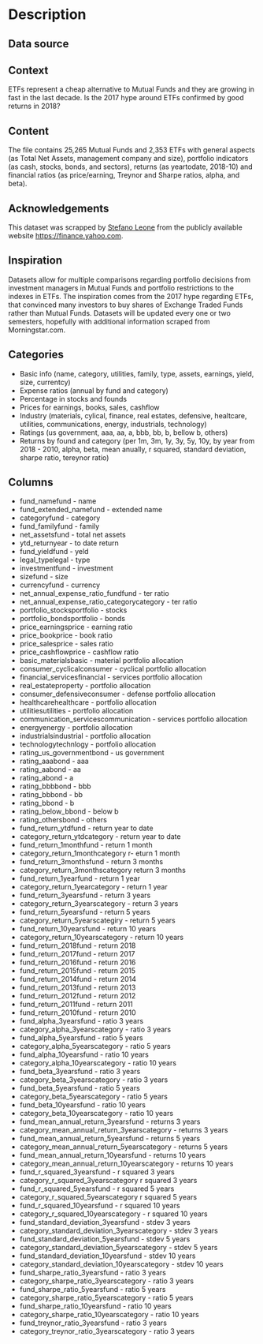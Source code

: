 # Description
## Data source


## Context
ETFs represent a cheap alternative to Mutual Funds and they are growing in fast in the last decade.
Is the 2017 hype around ETFs confirmed by good returns in 2018?

## Content
The file contains 25,265 Mutual Funds and 2,353 ETFs with general aspects (as Total Net Assets, management company and size), portfolio indicators (as cash, stocks, bonds, and sectors), returns (as yeartodate, 2018-10) and financial ratios (as price/earning, Treynor and Sharpe ratios, alpha, and beta).

## Acknowledgements
This dataset was scrapped by [Stefano Leone](https://www.kaggle.com/kerneler/starter-mutual-funds-and-etfs-50b33855-2) from the publicly available website https://finance.yahoo.com.

## Inspiration
Datasets allow for multiple comparisons regarding portfolio decisions from investment managers in Mutual Funds and portfolio restrictions to the indexes in ETFs.
The inspiration comes from the 2017 hype regarding ETFs, that convinced many investors to buy shares of Exchange Traded Funds rather than Mutual Funds.
Datasets will be updated every one or two semesters, hopefully with additional information scraped from Morningstar.com.

## Categories
- Basic info (name, category, utilities, family, type, assets, earnings, yield, size, currentcy)
- Expense ratios (annual by fund and category)
- Percentage in stocks and founds
- Prices for earnings, books, sales, cashflow
- Industry (materials, cylical, finance, real estates, defensive, healtcare, utilities, communications, energy, industrials, technology)
- Ratings (us government, aaa, aa, a, bbb, bb, b, bellow b, others)
- Returns by found and category (per 1m, 3m, 1y, 3y, 5y, 10y, by year from 2018 - 2010, alpha, beta, mean anually, r squared, standard deviation, sharpe ratio, tereynor ratio)

## Columns
- fund_namefund - name
- fund_extended_namefund - extended name
- categoryfund - category
- fund_familyfund - family
- net_assetsfund - total net assets
- ytd_returnyear - to date return
- fund_yieldfund - yeld
- legal_typelegal - type
- investmentfund - investment
- sizefund - size
- currencyfund - currency
- net_annual_expense_ratio_fundfund - ter ratio
- net_annual_expense_ratio_categorycategory - ter ratio
- portfolio_stocksportfolio - stocks
- portfolio_bondsportfolio - bonds
- price_earningsprice - earning ratio
- price_bookprice - book ratio
- price_salesprice - sales ratio
- price_cashflowprice - cashflow ratio
- basic_materialsbasic - material portfolio allocation
- consumer_cyclicalconsumer - cyclical portfolio allocation
- financial_servicesfinancial - services portfolio allocation
- real_estateproperty - portfolio allocation
- consumer_defensiveconsumer - defense portfolio allocation
- healthcarehealthcare - portfolio allocation
- utilitiesutilities - portfolio allocation
- communication_servicescommunication - services portfolio allocation
- energyenergy - portfolio allocation
- industrialsindustrial - portfolio allocation
- technologytechnlogy - portfolio allocation
- rating_us_governmentbond - us government
- rating_aaabond - aaa
- rating_aabond - aa
- rating_abond - a
- rating_bbbbond - bbb
- rating_bbbond - bb
- rating_bbond - b
- rating_below_bbond - below b
- rating_othersbond - others
- fund_return_ytdfund - return year to date
- category_return_ytdcategory - return year to date
- fund_return_1monthfund - return 1 month
- category_return_1monthcategory r- eturn 1 month
- fund_return_3monthsfund - return 3 months
- category_return_3monthscategory return 3 months
- fund_return_1yearfund - return 1 year
- category_return_1yearcategory - return 1 year
- fund_return_3yearsfund - return 3 years
- category_return_3yearscategory - return 3 years
- fund_return_5yearsfund - return 5 years
- category_return_5yearscategiry - return 5 years
- fund_return_10yearsfund - return 10 years
- category_return_10yearscategory - return 10 years
- fund_return_2018fund - return 2018
- fund_return_2017fund - return 2017
- fund_return_2016fund - return 2016
- fund_return_2015fund - return 2015
- fund_return_2014fund - return 2014
- fund_return_2013fund - return 2013
- fund_return_2012fund - return 2012
- fund_return_2011fund - return 2011
- fund_return_2010fund - return 2010
- fund_alpha_3yearsfund - ratio 3 years
- category_alpha_3yearscategory - ratio 3 years
- fund_alpha_5yearsfund - ratio 5 years
- category_alpha_5yearscategory - ratio 5 years
- fund_alpha_10yearsfund - ratio 10 years
- category_alpha_10yearscategory - ratio 10 years
- fund_beta_3yearsfund - ratio 3 years
- category_beta_3yearscategory - ratio 3 years
- fund_beta_5yearsfund - ratio 5 years
- category_beta_5yearscategory - ratio 5 years
- fund_beta_10yearsfund - ratio 10 years
- category_beta_10yearscategory - ratio 10 years
- fund_mean_annual_return_3yearsfund - returns 3 years
- category_mean_annual_return_3yearscategory - returns 3 years
- fund_mean_annual_return_5yearsfund - returns 5 years
- category_mean_annual_return_5yearscategory - returns 5 years
- fund_mean_annual_return_10yearsfund - returns 10 years
- category_mean_annual_return_10yearscategory - returns 10 years
- fund_r_squared_3yearsfund - r squared 3 years
- category_r_squared_3yearscategory r squared 3 years
- fund_r_squared_5yearsfund - r squared 5 years
- category_r_squared_5yearscategory r squared 5 years
- fund_r_squared_10yearsfund - r squared 10 years
- category_r_squared_10yearscategory - r squared 10 years
- fund_standard_deviation_3yearsfund - stdev 3 years
- category_standard_deviation_3yearscategory - stdev 3 years
- fund_standard_deviation_5yearsfund - stdev 5 years
- category_standard_deviation_5yearscategory - stdev 5 years
- fund_standard_deviation_10yearsfund - stdev 10 years
- category_standard_deviation_10yearscategory - stdev 10 years
- fund_sharpe_ratio_3yearsfund - ratio 3 years
- category_sharpe_ratio_3yearscategory - ratio 3 years
- fund_sharpe_ratio_5yearsfund - ratio 5 years
- category_sharpe_ratio_5yearscategory - ratio 5 years
- fund_sharpe_ratio_10yearsfund - ratio 10 years
- category_sharpe_ratio_10yearscategory - ratio 10 years
- fund_treynor_ratio_3yearsfund - ratio 3 years
- category_treynor_ratio_3yearscategory - ratio 3 years
